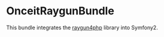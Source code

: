 OnceitRaygunBundle
==================

This bundle integrates the [raygun4php](https://github.com/MindscapeHQ/raygun4php) library into Symfony2.
